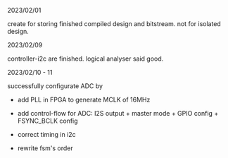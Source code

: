 2023/02/01

create for storing finished compiled design and bitstream. not for isolated design.



2023/02/09

controller-i2c are finished. logical analyser said good.



2023/02/10 - 11

successfully configurate ADC by

- add PLL in FPGA to generate MCLK of 16MHz 

- add control-flow for ADC: I2S output + master mode + GPIO config + FSYNC_BCLK config
- correct timing in i2c
- rewrite fsm's order